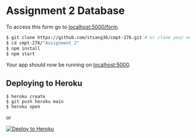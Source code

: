 # Assignment 2 Database
 
To access this form go to [localhost:5000/form](http://localhost:5000/form).

```sh
$ git clone https://github.com/stsang36/cmpt-276.git # or clone your own fork
$ cd cmpt-276/"Assignment 2"
$ npm install
$ npm start
```

Your app should now be running on [localhost:5000](http://localhost:5000/).

## Deploying to Heroku

```
$ heroku create
$ git push heroku main
$ heroku open
```
or

[![Deploy to Heroku](https://www.herokucdn.com/deploy/button.svg)](https://heroku.com/deploy)


